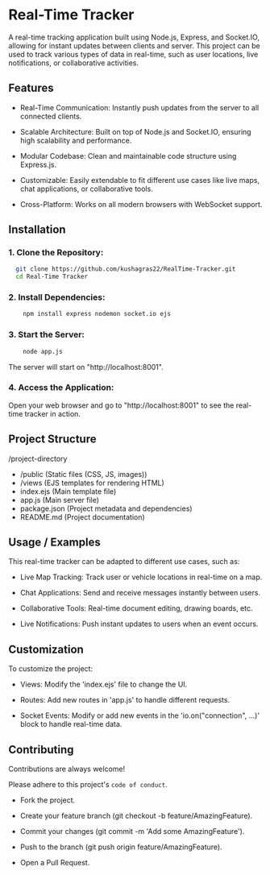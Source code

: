 
# Real-Time Tracker

A real-time tracking application built using Node.js, Express, and Socket.IO, allowing for instant updates between clients and server. This project can be used to track various types of data in real-time, such as user locations, live notifications, or collaborative activities.

## Features

- Real-Time Communication: Instantly push updates from the server to all connected clients.

- Scalable Architecture: Built on top of Node.js and Socket.IO, ensuring high scalability and performance.

- Modular Codebase: Clean and maintainable code structure using Express.js.

- Customizable: Easily extendable to fit different use cases like live maps, chat applications, or collaborative tools.

- Cross-Platform: Works on all modern browsers with WebSocket support.

## Installation

### 1. Clone the Repository: 

```bash
  git clone https://github.com/kushagras22/RealTime-Tracker.git
  cd Real-Time Tracker
```
    
### 2. Install Dependencies:

```bash
    npm install express nodemon socket.io ejs
```

### 3. Start the Server:

```bash
    node app.js
```
The server will start on "http://localhost:8001".

### 4. Access the Application:

Open your web browser and go to "http://localhost:8001" to see the real-time tracker in action.
## Project Structure

/project-directory
- /public              (Static files (CSS, JS, images))
-  /views              (EJS templates for rendering HTML)
- index.ejs             (Main template file)
-  app.js                (Main server file)
-  package.json         (Project metadata and dependencies)
-  README.md            (Project documentation)

## Usage / Examples

This real-time tracker can be adapted to different use cases, such as:

- Live Map Tracking: Track user or vehicle locations in real-time on a map.

- Chat Applications: Send and receive messages instantly between users.

- Collaborative Tools: Real-time document editing, drawing boards, etc.

- Live Notifications: Push instant updates to users when an event occurs.
## Customization

To customize the project:

- Views: Modify the 'index.ejs' file to change the UI.

- Routes: Add new routes in 'app.js' to handle different requests.

- Socket Events: Modify or add new events in the 'io.on("connection", ...)' block to handle real-time data.
## Contributing

Contributions are always welcome!

Please adhere to this project's `code of conduct`.

- Fork the project.

- Create your feature branch (git checkout -b feature/AmazingFeature).

- Commit your changes (git commit -m 'Add some AmazingFeature').

- Push to the branch (git push origin feature/AmazingFeature).

- Open a Pull Request.
